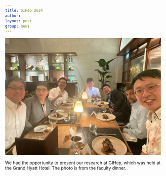 ```yaml
---
title: GIHep 2024
author: 
layout: post
group: news
---
```

 <img src="/static/img/news/GIHep2024.jpg"  class="img-fluid">

We had the opportunity to present our research at GIHep, which was held at the Grand Hyatt Hotel. The photo is from the faculty dinner.